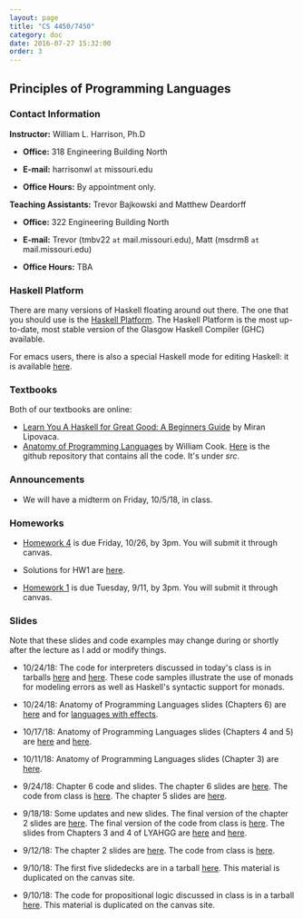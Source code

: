 ```yaml
---
layout: page
title: "CS 4450/7450"
category: doc
date: 2016-07-27 15:32:00
order: 3
---
```


## Principles of Programming Languages


### Contact Information

__Instructor:__ William L. Harrison, Ph.D

* __Office:__ 318 Engineering Building North

* __E-mail:__ harrisonwl `at` missouri.edu

* __Office Hours:__ By appointment only.

__Teaching Assistants:__ Trevor Bajkowski and Matthew Deardorff

* __Office:__ 322 Engineering Building North

* __E-mail:__ Trevor (tmbv22 `at` mail.missouri.edu), Matt (msdrm8 `at` mail.missouri.edu)

* __Office Hours:__ TBA

### Haskell Platform

There are many versions of Haskell floating around out there. The one that you should use is
the <a href="https://www.haskell.org/platform/">Haskell Platform</a>. The Haskell Platform is the most up-to-date, most stable version of the Glasgow Haskell Compiler (GHC) available.

For emacs users, there is also a special Haskell mode for editing Haskell: it is available
<a href="https://github.com/haskell/haskell-mode">here</a>.

### Textbooks

Both of our textbooks are online:

* <a href="http://learnyouahaskell.com">Learn You A Haskell for Great Good: A Beginners Guide</a> by Miran Lipovaca.
* <a href="http://www.cs.utexas.edu/~wcook/anatomy/">Anatomy of Programming Languages</a> by William Cook. <a href="https://github.com/w7cook/AoPL">Here</a> is the github repository that contains all the code. It's under _src_.


### Announcements

* We will have a midterm on Friday, 10/5/18, in class.

### Homeworks

* <a href="https://harrisonwl.github.io/assets/courses/popl/fall2018/homework/HW4.pdf">Homework 4</a> is due Friday, 10/26, by 3pm. You will submit it through canvas.

* Solutions for HW1 are <a href="https://harrisonwl.github.io/assets/courses/popl/fall2018/homework/HW1/SolutionsHW1.hs">here</a>.

* <a href="https://harrisonwl.github.io/assets/courses/popl/fall2018/homework/HW1/HW1.hs">Homework 1</a> is due Tuesday, 9/11, by 3pm. You will submit it through canvas.



### Slides

Note that these slides and code examples may change during or shortly after the lecture as I add or modify things. 

* 10/24/18: The code for interpreters discussed in today's class is in tarballs <a href="https://harrisonwl.github.io/assets/courses/popl/fall2018/languages/FiveInterpreters.tar.gz">here</a> and <a href="https://harrisonwl.github.io/assets/courses/popl/fall2018/languages/ErrorChecking.tar.gz">here</a>. These code samples illustrate the use of monads for modeling errors as well as Haskell's syntactic support for monads.

* 10/24/18: Anatomy of Programming Languages slides (Chapters 6) are <a href="https://harrisonwl.github.io/assets/courses/popl/fall2018/slides/AoPL6.pdf">here</a> and for <a href="https://harrisonwl.github.io/assets/courses/popl/fall2018/slides/LanguageWithEffects.pdf">languages with effects</a>.

* 10/17/18: Anatomy of Programming Languages slides (Chapters 4 and 5) are <a href="https://harrisonwl.github.io/assets/courses/popl/fall2018/slides/AoPL4.pdf">here</a> and <a href="https://harrisonwl.github.io/assets/courses/popl/fall2018/slides/AoPL5.pdf">here</a>.

* 10/11/18: Anatomy of Programming Languages slides (Chapter 3) are <a href="https://harrisonwl.github.io/assets/courses/popl/fall2018/slides/AoPL3.pdf">here</a>.

* 9/24/18: Chapter 6 code and slides. The chapter 6 slides are <a href="https://harrisonwl.github.io/assets/courses/popl/fall2018/slides/Chapter6.ppt">here</a>. The code from class is <a href="https://harrisonwl.github.io/assets/courses/popl/fall2018/slides/Chap6.hs">here</a>. The chapter 5 slides are <a href="https://harrisonwl.github.io/assets/courses/popl/fall2018/slides/chapter5.pdf">here</a>.

* 9/18/18: Some updates and new slides. The final version of the chapter 2 slides are <a href="https://harrisonwl.github.io/assets/courses/popl/fall2018/slides/chapter2.pdf">here</a>. The final version of the code from class is <a href="https://harrisonwl.github.io/assets/courses/popl/fall2018/slides/Chap2.hs">here</a>. The slides from Chapters 3 and 4 of LYAHGG are <a href="https://harrisonwl.github.io/assets/courses/popl/fall2018/slides/chapter3.pdf">here</a> and <a href="https://harrisonwl.github.io/assets/courses/popl/fall2018/slides/chapter4.pdf">here</a>.

* 9/12/18:  The chapter 2 slides are <a href="https://harrisonwl.github.io/assets/courses/popl/fall2018/slides/chapter2.pdf">here</a>. The code from class is <a href="https://harrisonwl.github.io/assets/courses/popl/fall2018/slides/Chap2.hs">here</a>.


* 9/10/18:  The first five slidedecks are in a tarball <a href="https://harrisonwl.github.io/assets/courses/popl/fall2018/slides/FirstFiveSlidedecks.tar.gz">here</a>. This material is duplicated on the canvas site.

* 9/10/18: The code for propositional logic discussed in class is in a tarball <a href="https://harrisonwl.github.io/assets/courses/popl/fall2018/languages/PropLogic.tar.gz">here</a>. This material is duplicated on the canvas site.

